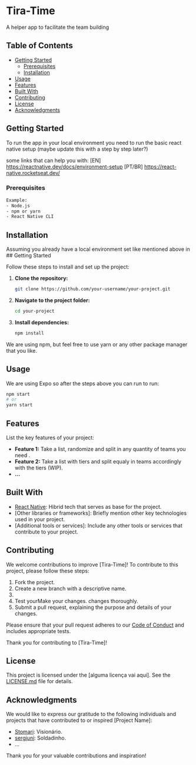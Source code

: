 # Tira-Time

A helper app to facilitate the team building

## Table of Contents

- [Getting Started](#getting-started)
  - [Prerequisites](#prerequisites)
  - [Installation](#installation)
- [Usage](#usage)
- [Features](#features)
- [Built With](#built-with)
- [Contributing](#contributing)
- [License](#license)
- [Acknowledgments](#acknowledgments)

## Getting Started

To run the app in your local environment you need to run the basic react native setup (maybe update this with a step by step later?)

some links that can help you with:
[EN] https://reactnative.dev/docs/environment-setup
[PT/BR] https://react-native.rocketseat.dev/

### Prerequisites

```bash
Example:
- Node.js
- npm or yarn
- React Native CLI
```

## Installation

Assuming you already have a local environment set like mentioned above in ## Getting Started

Follow these steps to install and set up the project:

1. **Clone the repository:**

   ```bash
   git clone https://github.com/your-username/your-project.git
   ```

2. **Navigate to the project folder:**

   ```bash
   cd your-project
   ```

3. **Install dependencies:**

   ```bash
   npm install
   ```

We are using npm, but feel free to use yarn or any other package manager that you like.

## Usage

We are using Expo so after the steps above you can run to run:

```bash
npm start
# or
yarn start
```

## Features

List the key features of your project:

- **Feature 1:** Take a list, randomize and split in any quantity of teams you need .
- **Feature 2:** Take a list with tiers and split equaly in teams accordingly with the tiers (WIP).
- **...**

## Built With

- [React Native](https://reactnative.dev/): Hibrid tech that serves as base for the project.
- [Other libraries or frameworks]: Briefly mention other key technologies used in your project.
- [Additional tools or services]: Include any other tools or services that contribute to your project.

## Contributing

We welcome contributions to improve [Tira-Time]! To contribute to this project, please follow these steps:

1. Fork the project.
2. Create a new branch with a descriptive name.
3.
4. Test yourMake your changes. changes thoroughly.
5. Submit a pull request, explaining the purpose and details of your changes.

Please ensure that your pull request adheres to our [Code of Conduct](CODE_OF_CONDUCT.md) and includes appropriate tests.

Thank you for contributing to [Tira-Time]!

## License

This project is licensed under the [alguma licença vai aqui]. See the [LICENSE.md](LICENSE.md) file for details.

## Acknowledgments

We would like to express our gratitude to the following individuals and projects that have contributed to or inspired [Project Name]:

- [Stomari](https://github.com/Stomari): Visionário.
- [sergjuni](https://github.com/sergjuni): Soldadinho.
- ...

Thank you for your valuable contributions and inspiration!
